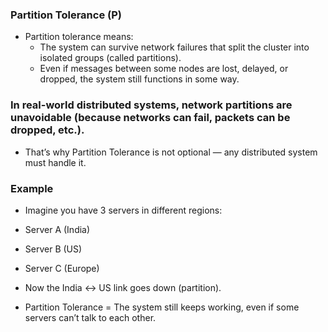 ### Partition Tolerance (P)
- Partition tolerance means:
   - The system can survive network failures that split the cluster into isolated groups (called partitions).
   - Even if messages between some nodes are lost, delayed, or dropped, the system still functions in some way.

### In real-world distributed systems, network partitions are unavoidable (because networks can fail, packets can be dropped, etc.).
- That’s why Partition Tolerance is not optional — any distributed system must handle it.

### Example
- Imagine you have 3 servers in different regions:
- Server A (India)
- Server B (US)
- Server C (Europe)

- Now the India ↔ US link goes down (partition).

- Partition Tolerance = The system still keeps working, even if some servers can’t talk to each other.
